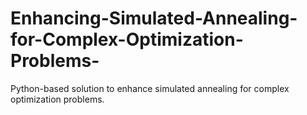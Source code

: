 # Enhancing-Simulated-Annealing-for-Complex-Optimization-Problems-
Python-based solution to enhance simulated annealing for complex optimization problems. 
